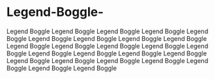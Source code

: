 # Legend-Boggle-
Legend Boggle Legend Boggle Legend Boggle Legend Boggle Legend Boggle Legend Boggle Legend Boggle Legend Boggle Legend Boggle Legend Boggle Legend Boggle Legend Boggle Legend Boggle Legend Boggle Legend Boggle Legend Boggle Legend Boggle Legend Boggle Legend Boggle Legend Boggle Legend Boggle Legend Boggle Legend Boggle Legend Boggle Legend Boggle 
